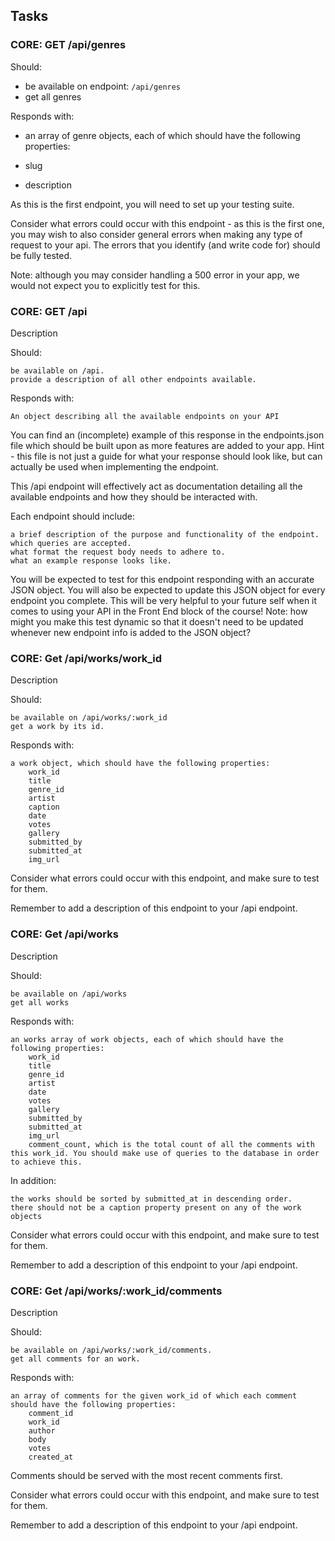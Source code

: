 ## Tasks 

### CORE: GET /api/genres

Should:
- be available on endpoint: ```/api/genres```
- get all genres

Responds with:
- an array of genre objects, each of which should have the following properties:

 - slug
 - description


As this is the first endpoint, you will need to set up your testing suite. 

Consider what errors could occur with this endpoint - as this is the first one, you may wish to also consider general errors when making any type of request to your api. The errors that you identify (and write code for) should be fully tested.

Note: although you may consider handling a 500 error in your app, we would not expect you to explicitly test for this.




### CORE: GET /api

Description

Should:

    be available on /api.
    provide a description of all other endpoints available.

Responds with:

    An object describing all the available endpoints on your API

You can find an (incomplete) example of this response in the endpoints.json file which should be built upon as more features are added to your app. Hint - this file is not just a guide for what your response should look like, but can actually be used when implementing the endpoint.

This /api endpoint will effectively act as documentation detailing all the available endpoints and how they should be interacted with.

Each endpoint should include:

    a brief description of the purpose and functionality of the endpoint.
    which queries are accepted.
    what format the request body needs to adhere to.
    what an example response looks like.

You will be expected to test for this endpoint responding with an accurate JSON object. You will also be expected to update this JSON object for every endpoint you complete. This will be very helpful to your future self when it comes to using your API in the Front End block of the course! Note: how might you make this test dynamic so that it doesn't need to be updated whenever new endpoint info is added to the JSON object?


### CORE: Get /api/works/work_id

Description

Should:

    be available on /api/works/:work_id
    get a work by its id.

Responds with:

    a work object, which should have the following properties:
        work_id
        title
        genre_id
        artist
        caption
        date
        votes
        gallery
        submitted_by
        submitted_at
        img_url

Consider what errors could occur with this endpoint, and make sure to test for them.

Remember to add a description of this endpoint to your /api endpoint. 


### CORE: Get /api/works

Description

Should:

    be available on /api/works
    get all works

Responds with:

    an works array of work objects, each of which should have the following properties:
        work_id
        title
        genre_id
        artist
        date
        votes
        gallery
        submitted_by
        submitted_at
        img_url
        comment_count, which is the total count of all the comments with this work_id. You should make use of queries to the database in order to achieve this.

In addition:

    the works should be sorted by submitted_at in descending order.
    there should not be a caption property present on any of the work objects

Consider what errors could occur with this endpoint, and make sure to test for them.

Remember to add a description of this endpoint to your /api endpoint. 


### CORE: Get /api/works/:work_id/comments

Description

Should:

    be available on /api/works/:work_id/comments.
    get all comments for an work.

Responds with:

    an array of comments for the given work_id of which each comment should have the following properties:
        comment_id
        work_id
        author
        body
        votes
        created_at

Comments should be served with the most recent comments first.

Consider what errors could occur with this endpoint, and make sure to test for them.

Remember to add a description of this endpoint to your /api endpoint. 